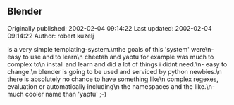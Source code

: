 ## Blender

Originally published: 2002-02-04 09:14:22
Last updated: 2002-02-04 09:14:22
Author: robert kuzelj

is a very simple templating-system.\nthe goals of this 'system' were\n- easy to use and to learn\n  cheetah and yaptu for example was much to complex to\n  install and learn and did a lot of things i didnt need.\n- easy to change.\n  blender is going to be used and serviced by python newbies.\n  there is absolutely no chance to have something like\n  complex regexes, evaluation or automatically including\n  the namespaces and the like.\n- much cooler name than 'yaptu' ;-)